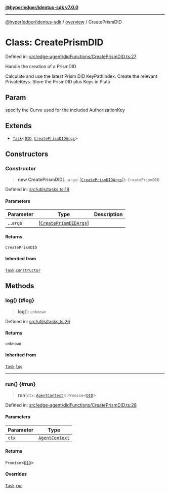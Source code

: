 [**@hyperledger/identus-sdk v7.0.0**](../../README.md)

***

[@hyperledger/identus-sdk](../../README.md) / [overview](../README.md) / CreatePrismDID

# Class: CreatePrismDID

Defined in: [src/edge-agent/didFunctions/CreatePrismDID.ts:27](https://github.com/hyperledger/identus-edge-agent-sdk-ts/blob/96423ee84b124a31ce63036d9d623d1cb73a13c2/src/edge-agent/didFunctions/CreatePrismDID.ts#L27)

Handle the creation of a PrismDID

Calculate and use the latest Prism DID KeyPathIndex.
Create the relevant PrivateKeys.
Store the PrismDID plus Keys in Pluto

## Param

specify the Curve used for the included AuthorizationKey

## Extends

- [`Task`](../namespaces/Utils/classes/Task.md)\<[`DID`](../namespaces/Domain/classes/DID.md), [`CreatePrismDIDArgs`](../interfaces/CreatePrismDIDArgs.md)\>

## Constructors

### Constructor

> **new CreatePrismDID**(...`args`: \[[`CreatePrismDIDArgs`](../interfaces/CreatePrismDIDArgs.md)\]): `CreatePrismDID`

Defined in: [src/utils/tasks.ts:18](https://github.com/hyperledger/identus-edge-agent-sdk-ts/blob/96423ee84b124a31ce63036d9d623d1cb73a13c2/src/utils/tasks.ts#L18)

#### Parameters

| Parameter | Type | Description |
| ------ | ------ | ------ |
| ...`args` | \[[`CreatePrismDIDArgs`](../interfaces/CreatePrismDIDArgs.md)\] |  |

#### Returns

`CreatePrismDID`

#### Inherited from

[`Task`](../namespaces/Utils/classes/Task.md).[`constructor`](../namespaces/Utils/classes/Task.md#constructor)

## Methods

### log() {#log}

> **log**(): `unknown`

Defined in: [src/utils/tasks.ts:26](https://github.com/hyperledger/identus-edge-agent-sdk-ts/blob/96423ee84b124a31ce63036d9d623d1cb73a13c2/src/utils/tasks.ts#L26)

#### Returns

`unknown`

#### Inherited from

[`Task`](../namespaces/Utils/classes/Task.md).[`log`](../namespaces/Utils/classes/Task.md#log)

***

### run() {#run}

> **run**(`ctx`: [`AgentContext`](AgentContext.md)): `Promise`\<[`DID`](../namespaces/Domain/classes/DID.md)\>

Defined in: [src/edge-agent/didFunctions/CreatePrismDID.ts:28](https://github.com/hyperledger/identus-edge-agent-sdk-ts/blob/96423ee84b124a31ce63036d9d623d1cb73a13c2/src/edge-agent/didFunctions/CreatePrismDID.ts#L28)

#### Parameters

| Parameter | Type |
| ------ | ------ |
| `ctx` | [`AgentContext`](AgentContext.md) |

#### Returns

`Promise`\<[`DID`](../namespaces/Domain/classes/DID.md)\>

#### Overrides

[`Task`](../namespaces/Utils/classes/Task.md).[`run`](../namespaces/Utils/classes/Task.md#run)
